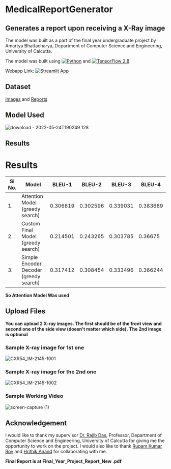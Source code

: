 # MedicalReportGenerator

## Generates a report upon receiving a X-Ray image

The model was built as a part of the final year undergraduate project by Amartya Bhattacharya, Department of Computer Science and Engineering, 
University of Calcutta.


The model was built using [![Python](https://img.shields.io/pypi/pyversions/tensorflow.svg?style=plastic)](https://badge.fury.io/py/tensorflow) and [![TensorFlow 2.8](https://img.shields.io/badge/TensorFlow-2.8-FF6F00?logo=tensorflow)](https://github.com/tensorflow/tensorflow/releases/tag/v2.8.0) 

Webapp Link:
[![Streamlit App](https://static.streamlit.io/badges/streamlit_badge_black_white.svg)](https://share.streamlit.io/amartyacodes/medicalreportgenerator/main/final.py)


## Dataset 
[Images](https://academictorrents.com/details/5a3a439df24931f410fac269b87b050203d9467d) and [Reports](https://academictorrents.com/details/66450ba52ba3f83fbf82ef9c91f2bde0e845aba9)

## Model Used
![download - 2022-05-24T190249 128](https://user-images.githubusercontent.com/44440114/170047687-a41fb8a6-a4e6-4ba4-9253-0da235e4a641.png)

## Results

# Results
| Sl No. | Model | BLEU-1 | BLEU-2 | BLEU-3 | BLEU-4
| - | --------------------- | ----------- | -- | -- | -- |
| 1. | Attention Model (greedy search) | 0.306819 | 0.302596 | 0.339031 | 	0.383689 |
| 2. | Custom Final Model (greedy search) | 0.214501 |	0.243265 |	0.303785 |	0.36675 |
| 3. | Simple Encoder Decoder (greedy search) | 0.317412 |	0.308454 |	0.333496 |	0.366244 |
**So Attention Model Was used**

## Upload Files 
**You can upload 2 X-ray images. The first should be of the front view and second one of the side view (doesn't matter which side).**
**The 2nd image is optional**

### Sample X-ray image for 1st one
![CXR54_IM-2145-1001](https://user-images.githubusercontent.com/44440114/170045262-2979f0f1-6d06-45f8-9c49-4f74f86fd164.png)
### Sample X-ray image for the 2nd one 
![CXR54_IM-2145-1002](https://user-images.githubusercontent.com/44440114/170045320-6531b1a2-30fe-4135-a06c-171af8a85c6c.png)

### Sample Working Video
![screen-capture (1)](https://user-images.githubusercontent.com/44440114/170054551-ca75943d-7bcf-45e3-9f08-ade165d12a3a.gif)



## Acknowledgement
I would like to thank my supervisor [Dr. Rajib Das]( https://www.caluniv.ac.in/academic/Compsc/Rajib-Kumar-Das.pdf), Professor, Department of Computer Science and Engineering, University of Calcutta 
for giving me the opportunity to work on the project. I would also like to thank [Rupam Kumar Roy](https://www.linkedin.com/in/rupam-kumar-roy-346973192/) and [Hrithik Anand](https://www.linkedin.com/in/hrithik-anand-ab03831aa/) for collaborating with me.

**Final Report is at Final_Year_Project_Report_New .pdf**
